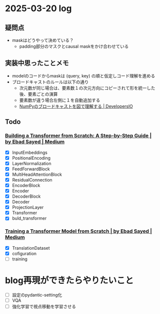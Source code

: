 # 2025-03-20 log

## 疑問点
- maskはどうやって決めている？
    - padding部分のマスクとcausal maskをかけ合わせている

## 実装中思ったことメモ
- modelのコードからmaskは (query, key) の順と仮定しコード理解を進める
- ブロードキャストのルールは以下の通り
    - 次元数が同じ場合は、要素数１の次元方向にコピーされて形を統一した後、要素ごとの演算
    - 要素数が違う場合左側に１を自動追加する
    - [NumPyのブロードキャストを図で理解する | DevelopersIO](https://dev.classmethod.jp/articles/numpy-broadcast-visualize/)

## Todo
### [Building a Transformer from Scratch: A Step-by-Step Guide | by Ebad Sayed | Medium](https://medium.com/@sayedebad.777/building-a-transformer-from-scratch-a-step-by-step-guide-a3df0aeb7c9a)
- [x] InputEmbeddings
- [x] PositionalEncoding
- [x] LayerNormalization
- [x] FeedForwardBlock
- [x] MultiHeadAttentionBlock
- [x] ResidualConnection
- [x] EncoderBlock
- [x] Encoder
- [x] DecoderBlock
- [x] Decoder
- [x] ProjectionLayer
- [x] Transformer
- [x] buld_transformer

### [Training a Transformer Model from Scratch | by Ebad Sayed | Medium](https://medium.com/@sayedebad.777/training-a-transformer-model-from-scratch-25bb270f5888)
- [x] TranslationDataset
- [x] cofiguration
- [ ] training

# blog再現ができたらやりたいこと
- [ ] 設定のpydantic-setting化
- [ ] VQA
- [ ] 強化学習で視点移動を学習させる